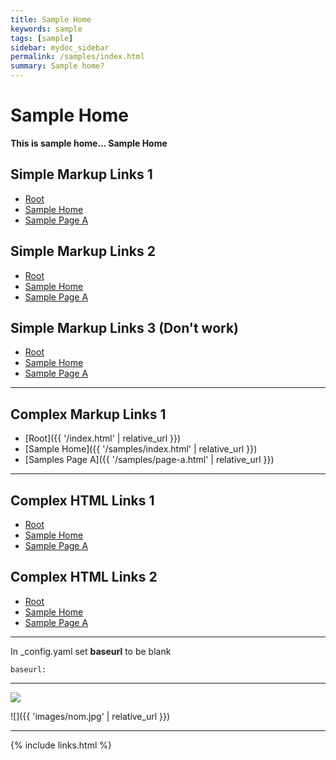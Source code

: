 ```yaml
---
title: Sample Home
keywords: sample
tags: [sample]
sidebar: mydoc_sidebar
permalink: /samples/index.html
summary: Sample home?
---
```


# Sample Home

__This is sample home... Sample Home__


## Simple Markup Links 1

* [Root](../index.html)
* [Sample Home](index.html)
* [Sample Page A](page-a.html)


## Simple Markup Links 2
* [Root](../index.html)
* [Sample Home](./index.html)
* [Sample Page A](./page-a.html)


## Simple Markup Links 3 (Don't work)

* [Root](/index.html)
* [Sample Home](/samples/index.html)
* [Sample Page A](/samples/page-a.html)

---


## Complex Markup Links 1

* [Root]({{ '/index.html' | relative_url }})
* [Sample Home]({{ '/samples/index.html' | relative_url }})
* [Samples Page A]({{ '/samples/page-a.html' | relative_url }})


---

## Complex HTML Links 1

* <a href="{{ 'index.html' | relative_url }}">Root</a>
* <a href="{{ 'samples/index.html' | relative_url }}">Sample Home</a>
* <a href="{{ 'samples/page-a.html' | relative_url }}">Sample Page A</a>

## Complex HTML Links 2

* <a href="{{ '/index.html' | relative_url }}">Root</a>
* <a href="{{ '/samples/index.html' | relative_url }}">Sample Home</a>
* <a href="{{ '/samples/page-a.html' | relative_url }}">Sample Page A</a>

---


In _config.yaml set **baseurl** to be blank

```baseurl:```


---


![](../images/nom.jpg)

![]({{ 'images/nom.jpg' | relative_url }})






---

{% include links.html %}

